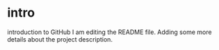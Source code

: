 # intro
introduction to GitHub
I am editing the README file. Adding some more details about the project description.
